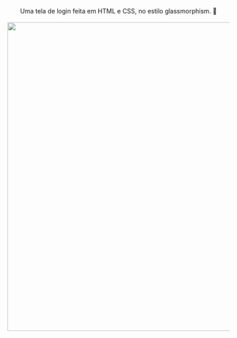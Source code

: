 <div align="center">
  Uma tela de login feita em HTML e CSS, no estilo glassmorphism. 💎
</div><br>                  
 
 
 
 <div align="center">

<img src="" width="700px" />

</div>
